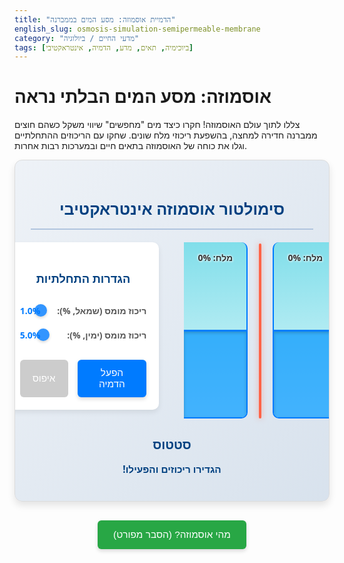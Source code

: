 ```yaml
---
title: "הדמיית אוסמוזה: מסע המים בממברנה"
english_slug: osmosis-simulation-semipermeable-membrane
category: "מדעי החיים / ביולוגיה"
tags: [ביוכימיה, תאים, מדע, הדמיה, אינטראקטיבי]
---
```

# אוסמוזה: מסע המים הבלתי נראה

צללו לתוך עולם האוסמוזה! חקרו כיצד מים "מחפשים" שיווי משקל כשהם חוצים ממברנה חדירה למחצה, בהשפעת ריכוזי מלח שונים. שחקו עם הריכוזים ההתחלתיים וגלו את כוחה של האוסמוזה בתאים חיים ובמערכות רבות אחרות.

<div id="osmosis-app">
    <div class="app-title">
        <h2>סימולטור אוסמוזה אינטראקטיבי</h2>
    </div>
    <div class="container-setup">
        <div class="compartments-visual">
            <div class="chamber" id="chamber-left">
                 <div class="solute-label" id="solute-left-label">מלח: 0%</div>
                 <div class="water-level" id="water-left"></div>
            </div>
            <div class="membrane-container">
                 <div class="membrane"></div>
                 <div class="flow-indicator" id="flow-indicator"></div>
            </div>
            <div class="chamber" id="chamber-right">
                 <div class="solute-label" id="solute-right-label">מלח: 0%</div>
                 <div class="water-level" id="water-right"></div>
            </div>
        </div>
        <div class="controls">
            <h3>הגדרות התחלתיות</h3>
            <div class="control-group">
                <label for="salt-left">ריכוז מומס (שמאל, %):</label>
                <input type="range" id="salt-left" min="0" max="20" value="1" step="0.1">
                <span id="salt-left-value">1.0%</span>
            </div>
            <div class="control-group">
                <label for="salt-right">ריכוז מומס (ימין, %):</label>
                <input type="range" id="salt-right" min="0" max="20" value="5" step="0.1">
                <span id="salt-right-value">5.0%</span>
            </div>
             <div class="button-group">
                <button id="start-sim">הפעל הדמיה</button>
                <button id="reset-sim" disabled>איפוס</button>
             </div>
        </div>
    </div>
    <div class="status">
        <h3>סטטוס</h3>
        <p id="sim-status">הגדירו ריכוזים והפעילו!</p>
    </div>
</div>

<style>
/* הסטייל כאן עבר שדרוג ויזואלי משמעותי */

#osmosis-app {
    font-family: 'Segoe UI', Tahoma, Geneva, Verdana, sans-serif;
    direction: rtl;
    text-align: right;
    padding: 25px;
    border: 1px solid #dcdcdc;
    border-radius: 12px;
    background: linear-gradient(to bottom right, #eef2f7, #d8e2ed); /* Soft gradient background */
    margin-bottom: 30px;
    box-shadow: 0 6px 12px rgba(0, 0, 0, 0.1);
    color: #333;
    overflow: hidden; /* Ensure nothing spills out rounded corners */
}

#osmosis-app h1, #osmosis-app h2, #osmosis-app h3 {
    text-align: center;
    color: #004080; /* Deep blue */
    margin-bottom: 15px;
    font-weight: 600;
}
#osmosis-app h2 { font-size: 1.8em; margin-bottom: 5px;}
#osmosis-app h3 { font-size: 1.3em; margin-bottom: 10px;}

.app-title {
    border-bottom: 2px solid #b0c4de; /* Light blue separator */
    padding-bottom: 10px;
    margin-bottom: 20px;
}


.container-setup {
    display: flex;
    flex-direction: column;
    align-items: center;
    gap: 30px;
    margin-bottom: 20px;
}

.compartments-visual {
    display: flex;
    justify-content: center;
    align-items: flex-end; /* Align chambers at the bottom */
    gap: 0px; /* No gap between visual elements */
    margin-bottom: 20px;
}

.chamber {
    position: relative;
    width: 100px; /* Slightly narrower */
    height: 280px; /* Slightly taller */
    border: 2px solid #007bff; /* Primary blue */
    border-top: none;
    background: linear-gradient(to top, #e0f7fa 0%, #80deea 100%); /* Water gradient from light to dark */
    overflow: hidden;
    display: flex;
    flex-direction: column-reverse; /* Water fills from bottom */
    transition: border-color 0.3s ease; /* Smooth transition for border */
}

#chamber-left {
    border-right: none;
    border-top-left-radius: 10px;
    border-bottom-left-radius: 10px;
}

#chamber-right {
     border-left: none;
     border-top-right-radius: 10px;
     border-bottom-right-radius: 10px;
}

.membrane-container {
    position: relative;
    width: 40px; /* Space for membrane and flow indicator */
    height: 280px; /* Same height as chambers */
    display: flex;
    justify-content: center;
    align-items: center;
}

.membrane {
    position: absolute;
    top: 0;
    bottom: 0;
    width: 4px; /* Wider membrane */
    background-color: #ff6347; /* Vibrant tomato red */
    box-shadow: 0 0 8px rgba(255, 99, 71, 0.5); /* Subtle glow */
    z-index: 1;
    border-radius: 2px;
}

.flow-indicator {
    position: absolute;
    top: 0;
    left: 0;
    width: 100%;
    height: 100%;
    z-index: 2;
    pointer-events: none; /* Allow clicks/interactions to pass through */
    overflow: hidden;
}

.flow-indicator::before {
    content: '';
    position: absolute;
    top: 0;
    left: 50%;
    transform: translateX(-50%);
    width: 0; /* Managed by JS */
    height: 100%;
    background: rgba(0, 123, 255, 0.4); /* Semi-transparent blue flow */
    transition: width 0.3s ease, background-color 0.3s ease;
     /* Particle animation */
    background: repeating-linear-gradient(
        90deg,
        rgba(0, 123, 255, 0.4),
        rgba(0, 123, 255, 0.4) 3px,
        transparent 3px,
        transparent 10px
    );
    background-size: 200% 100%; /* To enable movement */
     /* Animation controlled by JS via class */
}

/* Classes for flow animation */
.flow-left::before {
    animation: flowLeft 1s linear infinite;
    background-color: rgba(0, 123, 255, 0.6);
}
.flow-right::before {
    animation: flowRight 1s linear infinite;
    background-color: rgba(0, 123, 255, 0.6);
}

@keyframes flowLeft {
    0% { background-position: 100% 0; }
    100% { background-position: 0% 0; }
}

@keyframes flowRight {
    0% { background-position: 0% 0; }
    100% { background-position: 100% 0; }
}


.water-level {
    position: absolute;
    bottom: 0;
    left: 0;
    right: 0;
    height: 50%; /* Initial level */
    background: rgba(0, 150, 255, 0.7); /* Slightly deeper blue with transparency */
    /* Add subtle gradient to water surface */
    box-shadow: inset 0 2px 5px rgba(0, 0, 0, 0.2);
    transition: height 0.8s cubic-bezier(0.25, 0.1, 0.25, 1); /* Smoother ease-out */
    border-top: 3px solid rgba(0, 123, 255, 0.9); /* Sharper top line */
    box-sizing: border-box;
     /* Ripple effect placeholder - can be added with pseudo-elements or dynamic divs */
}

.solute-label {
    position: absolute;
    top: 15px; /* Slightly lower */
    left: 50%;
    transform: translateX(-50%);
    color: #333;
    font-size: 1em; /* Slightly larger */
    font-weight: bold;
    z-index: 3; /* Above water and flow */
    text-shadow: 1px 1px 3px rgba(255,255,255,0.9), -1px -1px 3px rgba(255,255,255,0.9); /* Stronger text shadow */
    white-space: nowrap; /* Prevent wrapping */
}

.controls {
    display: flex;
    flex-direction: column;
    gap: 20px;
    width: 100%;
    max-width: 350px; /* Slightly wider controls */
    background-color: #ffffff;
    padding: 20px;
    border-radius: 10px;
    box-shadow: 0 4px 8px rgba(0, 0, 0, 0.08);
}

.control-group {
    display: flex;
    flex-direction: column; /* Stack label and input on smaller screens */
    gap: 8px;
}

.control-group label {
    flex-shrink: 0;
    width: auto; /* Auto width */
    font-weight: bold;
    color: #555;
}

.control-group input[type="range"] {
    flex-grow: 1;
    width: 100%; /* Full width */
    -webkit-appearance: none; /* Override default look */
    appearance: none;
    height: 8px;
    background: #ddd;
    outline: none;
    opacity: 0.8;
    transition: opacity 0.2s ease;
    border-radius: 4px;
}

.control-group input[type="range"]::-webkit-slider-thumb {
    -webkit-appearance: none;
    appearance: none;
    width: 20px;
    height: 20px;
    background: #007bff; /* Primary blue thumb */
    cursor: pointer;
    border-radius: 50%;
    box-shadow: 0 2px 4px rgba(0, 0, 0, 0.2);
}

.control-group input[type="range"]::-moz-range-thumb {
    width: 20px;
    height: 20px;
    background: #007bff;
    cursor: pointer;
    border-radius: 50%;
    box-shadow: 0 2px 4px rgba(0, 0, 0, 0.2);
}


.control-group span {
    flex-shrink: 0;
    width: auto; /* Auto width */
    text-align: right; /* Align value right */
    font-weight: bold;
    color: #007bff; /* Blue text */
}

.button-group {
    display: flex;
    gap: 15px;
    justify-content: center;
    margin-top: 10px;
}


button {
    padding: 12px 20px; /* Larger padding */
    background-color: #007bff; /* Primary blue */
    color: white;
    border: none;
    border-radius: 6px; /* More rounded */
    cursor: pointer;
    font-size: 1.1em; /* Slightly larger font */
    transition: background-color 0.3s ease, transform 0.1s ease;
    box-shadow: 0 3px 6px rgba(0, 0, 0, 0.15);
}

button:hover:not(:disabled) {
    background-color: #0056b3; /* Darker blue on hover */
    transform: translateY(-1px); /* Subtle lift effect */
}

button:active:not(:disabled) {
     transform: translateY(0); /* Press effect */
     box-shadow: 0 1px 3px rgba(0, 0, 0, 0.2);
}

button:disabled {
    background-color: #cccccc;
    cursor: not-allowed;
    box-shadow: none;
}

.status {
    text-align: center;
    min-height: 30px;
    font-size: 1.1em;
    color: #004080; /* Deep blue */
    font-weight: bold;
}

#explanation-button {
    display: block;
    width: fit-content;
    margin: 30px auto; /* More margin */
    padding: 14px 25px; /* Larger padding */
    background-color: #28a745; /* Success green */
    color: white;
    border: none;
    border-radius: 6px;
    cursor: pointer;
    font-size: 1.1em;
    transition: background-color 0.3s ease, transform 0.1s ease;
    box-shadow: 0 3px 6px rgba(0, 0, 0, 0.15);
}

#explanation-button:hover {
    background-color: #218838; /* Darker green on hover */
    transform: translateY(-1px);
}

#explanation-button:active {
     transform: translateY(0);
     box-shadow: 0 1px 3px rgba(0, 0, 0, 0.2);
}


#explanation {
    margin-top: 20px;
    padding: 20px;
    border: 1px solid #b0c4de; /* Light blue border */
    border-radius: 12px;
    background-color: #e9f5ff; /* Very light blue */
    display: none; /* Hidden by default */
    text-align: right;
    direction: rtl;
    line-height: 1.7;
    color: #333;
}

#explanation h2 {
    color: #004080;
    margin-top: 0;
    margin-bottom: 15px;
    border-bottom: 2px solid #b0c4de;
    padding-bottom: 8px;
}

#explanation h3 {
    color: #0056b3; /* Medium blue */
    margin-top: 20px;
    margin-bottom: 10px;
}


#explanation p {
    margin-bottom: 1.2em;
}

#explanation ul {
    margin-bottom: 1.2em;
    padding-right: 25px; /* More padding for list */
    list-style: disc; /* Use discs */
}

#explanation li {
    margin-bottom: 0.8em; /* More space between list items */
}

/* Responsive adjustments */
@media (min-width: 768px) { /* Adjusted breakpoint */
    .container-setup {
        flex-direction: row;
        justify-content: center;
        align-items: flex-start;
        gap: 40px; /* More space between visuals and controls */
    }
    .compartments-visual {
         margin-bottom: 0;
         gap: 0px; /* Ensure chambers touch membrane visually */
    }
    .controls {
        width: 350px; /* Fixed width on wider screens */
        max-width: none;
    }
     .control-group {
         flex-direction: row; /* Label and input side-by-side */
         align-items: center;
     }
     .control-group label {
         width: 150px; /* Fixed width for labels */
     }
}

</style>

<button id="explanation-button">מהי אוסמוזה? (הסבר מפורט)</button>

<div id="explanation">
    <h2>מהי אוסמוזה?</h2>
    <p>דמיינו תא חי: הוא מוקף בקרום דק, הממברנה, שמתנהג קצת כמו מסננת סלקטיבית. הוא מאפשר למים לעבור די בקלות, אבל חוסם מולקולות גדולות יותר כמו מלח. אוסמוזה היא התנועה הטבעית, הספונטנית, של מים דרך המסננת הזו! המים נעים תמיד מהצד שבו ריכוז המים גבוה יותר (כלומר, פחות מלח מומס) לצד שבו ריכוז המים נמוך יותר (כלומר, יותר מלח מומס).</p>
    <p>זה קורה כי המים "רוצים" לדלל את הצד המרוכז יותר, לשאוף לשיוויון בריכוז המומסים בשני הצדדים. התנועה הזו יוצרת לחץ, הנקרא "לחץ אוסמוטי", שהוא הכוח המניע מאחורי האוסמוזה.</p>

    <h3>מושגי מפתח:</h3>
    <ul>
        <li>**ממברנה חדירה למחצה:** המסננת החכמה! מאפשרת מעבר מולקולות קטנות (כמו מים) וחוסמת גדולות (כמו מלח).</li>
        <li>**ריכוז מומס:** כמה "צפוף" החומר המומס (כמו מלח) בתוך המים. ריכוז מלח גבוה = פחות מים פנויים = פוטנציאל מים נמוך.</li>
        <li>**פוטנציאל מים:** מדד לאנרגיה הפוטנציאלית של המים. מים נעים תמיד מפוטנציאל מים גבוה (איפה שיש יותר "מים חופשיים", כלומר ריכוז מומסים נמוך) לפוטנציאל מים נמוך (איפה שיש פחות "מים חופשיים", כלומר ריכוז מומסים גבוה). אוסמוזה היא התנועה נטו של מים בהתאם למפל פוטנציאל המים.</li>
        <li>**לחץ אוסמוטי:** הלחץ ש"מושך" את המים לצד המרוכז יותר. ככל שההפרש בריכוזי המומסים גדול יותר, כך הלחץ האוסמוטי (וכוח המשיכה של המים) גדול יותר.</li>
    </ul>

    <h3>כיצד ההדמיה הזו עובדת?</h3>
    <p>ההדמיה שלנו מציגה שני מדורים מלאים במים, מופרדים על ידי ממברנה חדירה למחצה (הקו האדום). אתם קובעים כמה מלח (מומס) יהיה בכל מדור בהתחלה. זכרו: המלח לא יכול לעבור את הממברנה! כשתלחצו "הפעל הדמיה", תראו כיצד המים עצמם זורמים.</p>
    <p><strong>שימו לב:</strong></p>
    <ul>
        <li>בצד עם יותר מלח (ריכוז מומס גבוה = פוטנציאל מים נמוך), מים ייכנסו. מפלס המים יעלה.</li>
        <li>בצד עם פחות מלח (ריכוז מומס נמוך = פוטנציאל מים גבוה), מים ייצאו. מפלס המים ירד.</li>
    </ul>
    <p>המים ימשיכו לנוע נטו עד שההפרש בריכוזי המלח יתקזז על ידי הפרש גובה המים (לחץ הידרוסטטי), או עד שהמערכת תגיע למגבלת הגובה/נפח האפשרית בהדמיה. צפו בקווים הכחולים שחוצים את הממברנה - הם מראים לאן המים זורמים!</p>
</div>

<script>
// קוד ה-JavaScript עבר ליטוש והוספו אנימציות ויזואליות
document.addEventListener('DOMContentLoaded', () => {
    const saltLeftSlider = document.getElementById('salt-left');
    const saltRightSlider = document.getElementById('salt-right');
    const saltLeftValueSpan = document.getElementById('salt-left-value');
    const saltRightValueSpan = document.getElementById('salt-right-value');
    const startButton = document.getElementById('start-sim');
    const resetButton = document.getElementById('reset-sim');
    const waterLeftDiv = document.getElementById('water-left');
    const waterRightDiv = document.getElementById('water-right');
    const soluteLeftLabel = document.getElementById('solute-left-label');
    const soluteRightLabel = document.getElementById('solute-right-label');
    const simStatus = document.getElementById('sim-status');
    const explanationButton = document.getElementById('explanation-button');
    const explanationDiv = document.getElementById('explanation');
    const flowIndicator = document.getElementById('flow-indicator'); // Element for flow visualization

    let animationFrameId = null;
    const initialWaterLevelPercent = 50;
    let waterLevelLeft = initialWaterLevelPercent; // % of max height
    let waterLevelRight = initialWaterLevelPercent; // % of max height
    const maxWaterLevelChangePercent = 40; // Max deviation from initial 50% (e.g., levels can go from 10% to 90%)

    // Constants for simulation tuning
    const simulationSpeed = 0.1; // Controls how fast levels change per step (higher is faster)
    const equilibriumThreshold = 0.05; // Stop when delta per frame is below this percentage
    const boundaryThreshold = 0.1; // Stop when water level is this close to a boundary


    // Update displayed value and label when slider moves
    const updateSaltDisplay = (slider, valueSpan, soluteLabel) => {
        const value = parseFloat(slider.value);
        valueSpan.textContent = `${value.toFixed(1)}%`;
        soluteLabel.textContent = `מלח: ${value.toFixed(1)}%`;
    };

    saltLeftSlider.addEventListener('input', () => updateSaltDisplay(saltLeftSlider, saltLeftValueSpan, soluteLeftLabel));
    saltRightSlider.addEventListener('input', () => updateSaltDisplay(saltRightSlider, saltRightValueSpan, soluteRightLabel));

    // Set initial labels
    saltLeftSlider.dispatchEvent(new Event('input'));
    saltRightSlider.dispatchEvent(new Event('input'));

    function updateWaterLevels() {
        // Apply heights directly - CSS transition handles the smooth animation
        waterLeftDiv.style.height = `${waterLevelLeft}%`;
        waterRightDiv.style.height = `${waterLevelRight}%`;
    }

    function setFlowIndicator(direction, strength = 0) {
        // direction: 'left', 'right', 'none'
        // strength: 0-1, controls visual intensity (e.g., width of indicator or speed of animation)
        flowIndicator.classList.remove('flow-left', 'flow-right');
         const flowElement = flowIndicator.querySelector('::before') || flowIndicator; // Use the element itself or pseudo if accessible
         // For pseudo-element, we rely on CSS classes triggering keyframes

        if (direction === 'left') {
            flowIndicator.classList.add('flow-left');
             // Could adjust animation speed or opacity based on strength if needed via CSS variables
             flowIndicator.style.setProperty('--flow-speed', `${1 / (0.5 + strength * 0.5)}s`); // Faster flow for higher strength
             flowIndicator.style.setProperty('--flow-opacity', `${0.4 + strength * 0.6}`); // More visible for higher strength
             flowIndicator.style.setProperty('--flow-width', `${20 + strength * 20}px`); // Wider for higher strength (if background-size allows)
              flowIndicator.style.setProperty('--bg-pos-start', '100%');
              flowIndicator.style.setProperty('--bg-pos-end', '0%');

        } else if (direction === 'right') {
            flowIndicator.classList.add('flow-right');
             flowIndicator.style.setProperty('--flow-speed', `${1 / (0.5 + strength * 0.5)}s`);
             flowIndicator.style.setProperty('--flow-opacity', `${0.4 + strength * 0.6}`);
             flowIndicator.style.setProperty('--flow-width', `${20 + strength * 20}px`);
             flowIndicator.style.setProperty('--bg-pos-start', '0%');
             flowIndicator.style.setProperty('--bg-pos-end', '100%');

        } else {
             // Stop animation and hide indicator
             flowIndicator.style.setProperty('--flow-speed', '0s');
             flowIndicator.style.setProperty('--flow-opacity', '0');
             flowIndicator.style.setProperty('--flow-width', '0px');
        }
    }


    function resetSimulation() {
        cancelAnimationFrame(animationFrameId);
        animationFrameId = null;

        waterLevelLeft = initialWaterLevelPercent;
        waterLevelRight = initialWaterLevelPercent;
        updateWaterLevels();

        saltLeftSlider.disabled = false;
        saltRightSlider.disabled = false;
        startButton.disabled = false;
        resetButton.disabled = true;
        simStatus.textContent = 'הגדירו ריכוזים והפעילו!';

        // Reset labels based on current slider values
        updateSaltDisplay(saltLeftSlider, saltLeftValueSpan, soluteLeftLabel);
        updateSaltDisplay(saltRightSlider, saltRightValueSpan, soluteRightLabel);

        // Stop flow indicator
        setFlowIndicator('none');
         document.getElementById('chamber-left').style.borderColor = '#007bff';
         document.getElementById('chamber-right').style.borderColor = '#007bff';
    }

    function startSimulation() {
        if (animationFrameId) return; // Simulation already running

        const saltLeft = parseFloat(saltLeftSlider.value);
        const saltRight = parseFloat(saltRightSlider.value);

         // Check for identical concentrations before starting
        if (saltLeft === saltRight) {
             simStatus.textContent = 'ריכוזי המומסים זהים. לא תתרחש אוסמוזה נטו.';
             startButton.disabled = true; // Disable start, force reset
             resetButton.disabled = false;
             setFlowIndicator('none'); // Stop flow animation
             return;
         }

        saltLeftSlider.disabled = true;
        saltRightSlider.disabled = true;
        startButton.disabled = true;
        resetButton.disabled = false;
        simStatus.textContent = 'הדמיה פועלת...';

        // Osmosis force is proportional to concentration difference
        const concentrationDifference = saltRight - saltLeft; // Positive means flow L->R, negative means R->L

        // Determine flow direction and strength
        const flowDirection = concentrationDifference > 0 ? 'right' : 'left';
        // Strength is relative to max possible difference (20% - 0% = 20)
        const flowStrength = Math.abs(concentrationDifference) / 20; // Normalized 0 to 1

        // Start flow indicator animation
        setFlowIndicator(flowDirection, flowStrength);

        // Add a visual cue to the chamber with higher concentration (where water is going)
        if (concentrationDifference > 0) {
             document.getElementById('chamber-right').style.borderColor = '#28a745'; // Highlight green
              document.getElementById('chamber-left').style.borderColor = '#dc3545'; // Highlight red (losing water)
         } else {
             document.getElementById('chamber-left').style.borderColor = '#28a745'; // Highlight green
             document.getElementById('chamber-right').style.borderColor = '#dc3545'; // Highlight red (losing water)
         }


        const step = () => {
            // Calculate the raw potential level change based on initial concentrations
            // Note: A more accurate simulation would dynamically recalculate the driving force
            // based on current *effective* concentrations and hydrostatic pressure difference,
            // but keeping the original structure means a simpler, constant 'pull' towards equilibrium state.
            // Let's stick to a simplified model based on initial difference impacting speed.
            // A better simplified model: water moves towards higher concentration side.
            // The *rate* of movement could slow down as levels equalize OR as the hydrostatic pressure
            // difference builds up counteracting the osmotic pressure.

            // Simple model: water moves from lower to higher salt concentration
            const currentSaltLeft = parseFloat(saltLeftSlider.value); // Use initial values from sliders
            const currentSaltRight = parseFloat(saltRightSlider.value);

             // Simplified osmotic pressure effect + counteracting hydrostatic pressure effect
            const osmoticDrive = (currentSaltRight - currentSaltLeft) * simulationSpeed; // Initial drive
            const hydrostaticPressure = (waterLevelRight - waterLevelLeft) * 0.1; // Counter-pressure based on level difference
                                                                               // Adjust 0.1 constant to tune hydrostatic effect

            let netFlowDelta = osmoticDrive - hydrostaticPressure; // Positive delta -> L to R flow

            // Adjust delta based on boundaries
            const minLevel = initialWaterLevelPercent - maxWaterLevelChangePercent;
            const maxLevel = initialWaterLevelPercent + maxWaterLevelChangePercent;

            // If delta is positive (L->R flow), cap it if right chamber is near max or left is near min
            if (netFlowDelta > 0) {
                 const maxPossiblePositiveDelta = Math.min(maxLevel - waterLevelRight, waterLevelLeft - minLevel);
                 netFlowDelta = Math.min(netFlowDelta, maxPossiblePositiveDelta);
            } else { // If delta is negative (R->L flow), cap its magnitude
                 const maxPossibleNegativeDelta = Math.min(waterLevelRight - minLevel, maxLevel - waterLevelLeft);
                 netFlowDelta = -Math.min(Math.abs(netFlowDelta), maxPossibleNegativeDelta);
            }


            // Stop condition: Net flow is very small OR levels hit boundaries
            const effectiveDeltaMagnitude = Math.abs(netFlowDelta);
            const isNearEquilibrium = effectiveDeltaMagnitude < equilibriumThreshold;

            // Check if levels are at or very near boundaries *and* flow direction is outwards
            const isAtLeftBoundary = (waterLevelLeft <= minLevel + boundaryThreshold && netFlowDelta < 0);
            const isAtRightBoundary = (waterLevelRight <= minLevel + boundaryThreshold && netFlowDelta > 0); // This is wrong logic. Should be: if Left is losing water (netDelta > 0) and is near min
            const isAtLeftBoundaryStop = (waterLevelLeft <= minLevel + boundaryThreshold && netFlowDelta > 0); // Left losing, near min
            const isAtRightBoundaryStop = (waterLevelRight >= maxLevel - boundaryThreshold && netFlowDelta > 0); // Right gaining, near max
             const isAtLeftBoundaryGainStop = (waterLevelLeft >= maxLevel - boundaryThreshold && netFlowDelta < 0); // Left gaining, near max
             const isAtRightBoundaryLoseStop = (waterLevelRight <= minLevel + boundaryThreshold && netFlowDelta < 0); // Right losing, near min


            if (isNearEquilibrium || isAtLeftBoundaryStop || isAtRightBoundaryStop || isAtLeftBoundaryGainStop || isAtRightBoundaryLoseStop) {
                let statusText = '';
                if (isNearEquilibrium) {
                    statusText = 'שיווי משקל אוסמוטי כמעט הושג.';
                     // Nudge levels to exact equilibrium if close? Maybe not needed with smooth transition.
                     // Calculate ideal final state if total volume is conserved (it is in this model)
                     // Ideal final levels would make osmotic drive == hydrostatic pressure
                     // (saltR - saltL)*speed = (levelR - levelL)*0.1
                     // (saltR - saltL)*speed/0.1 = levelR - levelL
                     // (saltR - saltL)*speed/0.1 = (initial + deltaR) - (initial + deltaL) = deltaR - deltaL
                     // Since deltaR = -deltaL, (saltR - saltL)*speed/0.1 = 2*deltaR
                     // deltaR_final = (saltR - saltL)*speed / (0.1 * 2)
                     // Final levelR = initial + deltaR_final
                     // Final levelL = initial - deltaR_final
                     const idealDeltaR = (currentSaltRight - currentSaltLeft) * simulationSpeed / (0.1 * 2);
                     waterLevelRight = Math.max(minLevel, Math.min(maxLevel, initialWaterLevelPercent + idealDeltaR));
                     waterLevelLeft = Math.max(minLevel, Math.min(maxLevel, initialWaterLevelPercent - idealDeltaR));
                     updateWaterLevels(); // Ensure final positions
                } else {
                     statusText = 'המגבלה הושגה (לחץ הידרוסטטי או נפח).';
                      // Nudge levels to exact boundary if close
                     if(isAtLeftBoundaryStop) waterLevelLeft = minLevel;
                     if(isAtRightBoundaryStop) waterLevelRight = maxLevel;
                      if(isAtLeftBoundaryGainStop) waterLevelLeft = maxLevel;
                      if(isAtRightBoundaryLoseStop) waterLevelRight = minLevel;
                     updateWaterLevels(); // Ensure final positions
                }

                simStatus.textContent = statusText;
                cancelAnimationFrame(animationFrameId);
                animationFrameId = null;
                setFlowIndicator('none'); // Stop flow animation
                 document.getElementById('chamber-left').style.borderColor = '#007bff'; // Reset border colors
                 document.getElementById('chamber-right').style.borderColor = '#007bff';
                return;
            }

            // Apply the calculated flow delta
            waterLevelLeft -= netFlowDelta; // Left loses water if netFlowDelta > 0 (flow L->R)
            waterLevelRight += netFlowDelta; // Right gains water if netFlowDelta > 0 (flow L->R)

            // Ensure levels stay within bounds after update, clamping if necessary (this shouldn't happen if delta calculation is correct, but as a safeguard)
            waterLevelLeft = Math.max(minLevel, Math.min(maxLevel, waterLevelLeft));
            waterLevelRight = Math.max(minLevel, Math.min(maxLevel, waterLevelRight));


            updateWaterLevels();

             // Update flow indicator strength based on *current* net flow rate magnitude
             const currentFlowStrength = Math.abs(netFlowDelta) / (Math.abs(osmoticDrive - ( (maxLevel - minLevel) * 0.1 )) || 1); // Normalize against a plausible max flow
              setFlowIndicator(netFlowDelta > 0 ? 'right' : 'left', Math.min(1, currentFlowStrength * 5)); // Scale strength for visibility


            animationFrameId = requestAnimationFrame(step); // Continue animation loop
        };

        // Start the animation loop
        animationFrameId = requestAnimationFrame(step);
    }


    startButton.addEventListener('click', startSimulation);
    resetButton.addEventListener('click', resetSimulation);

    // Explanation button logic
    explanationButton.addEventListener('click', () => {
        const isHidden = explanationDiv.style.display === 'none' || explanationDiv.style.display === '';
        explanationDiv.style.display = isHidden ? 'block' : 'none';
        explanationButton.textContent = isHidden ? 'הסתר הסבר' : 'מהי אוסמוזה? (הסבר מפורט)';
         // Scroll to explanation if shown
         if (!isHidden) {
             explanationDiv.scrollIntoView({ behavior: 'smooth', block: 'start' });
         }
    });

    // Initial state setup
    resetSimulation(); // Ensure initial state is correct
});
</script>